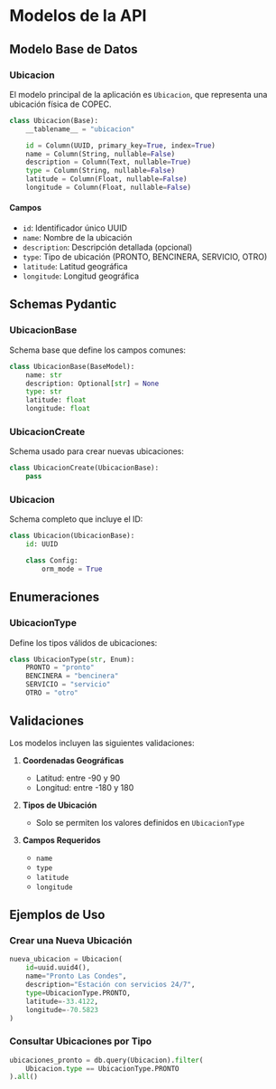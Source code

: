 # Modelos de la API

## Modelo Base de Datos

### Ubicacion

El modelo principal de la aplicación es `Ubicacion`, que representa una ubicación física de COPEC.

```python
class Ubicacion(Base):
    __tablename__ = "ubicacion"

    id = Column(UUID, primary_key=True, index=True)
    name = Column(String, nullable=False)
    description = Column(Text, nullable=True)
    type = Column(String, nullable=False)
    latitude = Column(Float, nullable=False)
    longitude = Column(Float, nullable=False)
```

#### Campos
- `id`: Identificador único UUID
- `name`: Nombre de la ubicación
- `description`: Descripción detallada (opcional)
- `type`: Tipo de ubicación (PRONTO, BENCINERA, SERVICIO, OTRO)
- `latitude`: Latitud geográfica
- `longitude`: Longitud geográfica

## Schemas Pydantic

### UbicacionBase

Schema base que define los campos comunes:

```python
class UbicacionBase(BaseModel):
    name: str
    description: Optional[str] = None
    type: str
    latitude: float
    longitude: float
```

### UbicacionCreate

Schema usado para crear nuevas ubicaciones:

```python
class UbicacionCreate(UbicacionBase):
    pass
```

### Ubicacion

Schema completo que incluye el ID:

```python
class Ubicacion(UbicacionBase):
    id: UUID

    class Config:
        orm_mode = True
```

## Enumeraciones

### UbicacionType

Define los tipos válidos de ubicaciones:

```python
class UbicacionType(str, Enum):
    PRONTO = "pronto"
    BENCINERA = "bencinera"
    SERVICIO = "servicio"
    OTRO = "otro"
```

## Validaciones

Los modelos incluyen las siguientes validaciones:

1. **Coordenadas Geográficas**
   - Latitud: entre -90 y 90
   - Longitud: entre -180 y 180

2. **Tipos de Ubicación**
   - Solo se permiten los valores definidos en `UbicacionType`

3. **Campos Requeridos**
   - `name`
   - `type`
   - `latitude`
   - `longitude`

## Ejemplos de Uso

### Crear una Nueva Ubicación

```python
nueva_ubicacion = Ubicacion(
    id=uuid.uuid4(),
    name="Pronto Las Condes",
    description="Estación con servicios 24/7",
    type=UbicacionType.PRONTO,
    latitude=-33.4122,
    longitude=-70.5823
)
```

### Consultar Ubicaciones por Tipo

```python
ubicaciones_pronto = db.query(Ubicacion).filter(
    Ubicacion.type == UbicacionType.PRONTO
).all()
```
